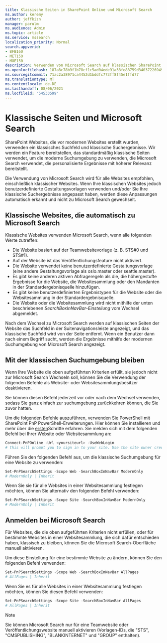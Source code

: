 ```yaml
---
title: Klassische Seiten in SharePoint Online und Microsoft Search
ms.author: keremy
author: jeffkizn
manager: parulm
ms.audience: Admin
ms.topic: article
ms.service: mssearch
localization_priority: Normal
search.appverid:
- BFB160
- MET150
- MOE150
description: Verwenden von Microsoft Search auf klassischen SharePoint Seiten
ms.openlocfilehash: 187a8c78b9f1b78cf1c5ad04ede91a38fe88759d34037226949a441034cb13b9
ms.sourcegitcommit: 71ac2a38971ca4452d1bddfc773ff8f45e1ffd77
ms.translationtype: MT
ms.contentlocale: de-DE
ms.lasthandoff: 08/06/2021
ms.locfileid: "54533599"
---
```

# <a name="classic-pages-and-microsoft-search"></a>Klassische Seiten und Microsoft Search

SharePoint Websites, die vor modernen Websites erstellt wurden, verwenden ein klassisches Suchfeld und klassische Suchergebnisse. Wir werden ein Feature bereitstellen, das standardmäßig klassische Seiten verwendet, um die moderne Suchumgebung zu verwenden, die Microsoft Search verwendet, die personalisierte Ergebnisse mit höherer Relevanz bereitstellt.

Die Verwendung von Microsoft Search wird für alle Websites empfohlen, einschließlich klassischer Websites. Wenn Ihre klassischen Websites jedoch benutzerdefinierte Gestaltungsvorlagen verwenden und/oder Sie Ihre klassische Suchergebnisse angepasst haben, werden diese Anpassungen automatisch erkannt und nicht zu Microsoft Search gewechselt.

## <a name="classic-sites-that-will-automatically-switch-to-microsoft-search"></a>Klassische Websites, die automatisch zu Microsoft Search

Klassische Websites verwenden Microsoft Search, wenn alle folgenden Werte zutreffen:

* Die Website basiert auf der Teamwebsitevorlage (z. B. STS#0 und STS#1).
* Auf der Website ist das Veröffentlichungsfeature nicht aktiviert.
* Die Website verwendet keine benutzerdefinierte Gestaltungsvorlage (eine andere Gestaltungsvorlage als oslo.master oder seattle.master).
* Es gibt keine anderen aktiven Abfrageregeln als die, die höhergestufte Ergebnisse für die Website, die Websitesammlung oder den Mandanten in der Standardergebnisquelle hinzufügen.
* Es gibt keine benutzerdefinierten Ergebnistypen für die Website oder die Websitesammlung in der Standardergebnisquelle.
* Die Website oder die Websitesammlung wird nicht mithilfe der unten beschriebenen *SearchBoxInNavBar-Einstellung* vom Wechsel abgemeldet.

Nach dem Wechsel zu Microsoft Search werden auf klassischen Seiten der Website das Suchfeld in der Suitenavigationsleiste angezeigt, und das klassische Suchfeld wird von der Seite entfernt. Wenn ein Benutzer dann nach einem Begriff sucht, werden die Ergebnisse mithilfe der modernen Suchumgebung von Microsoft Search angezeigt.

## <a name="staying-with-the-classic-search-experience"></a>Mit der klassischen Suchumgebung bleiben

Wenn Ihre Website die oben aufgeführten Kriterien erfüllt, sie jedoch nicht zur Microsoft Search Wechseln soll, können Sie die Verwendung der folgenden Befehle als Website- oder Websitesammlungsbesitzer deaktivieren.

Sie können diesen Befehl jederzeit vor oder nach dem Wechsel verwenden, sodass Sie ganz einfach zur suchumgebung zurückkehren können, die Sie zuvor hatten.

Um die folgenden Befehle auszuführen, verwenden Sie PowerShell mit SharePoint PnP PowerShell-Erweiterungen. Hier können Sie installieren und mehr über die [ersten](/powershell/sharepoint/sharepoint-pnp/sharepoint-pnp-cmdlets?view=sharepoint-ps)Schritte erfahren. Sie melden sich mit dem folgenden Befehl bei Ihrer Website oder Websitesammlung an:

```powershell
Connect-PnPOnline -Url <yoursiteurl> -UseWebLogin
# this will prompt you to sign in to your site. Use the site owner credentials.
```

Führen Sie den folgenden Befehl aus, um die klassische Suchumgebung für eine Website zu verwenden:

```powershell
Set-PnPSearchSettings -Scope Web -SearchBoxInNavBar ModernOnly
# ModernOnly | Inherit
```

Wenn Sie sie für alle Websites in einer Websitesammlung festlegen möchten, können Sie alternativ den folgenden Befehl verwenden:

```powershell
Set-PnPSearchSettings -Scope Site -SearchBoxInNavBar ModernOnly
# ModernOnly | Inherit
```

## <a name="opting-into-microsoft-search"></a>Anmelden bei Microsoft Search

Für Websites, die die oben aufgeführten Kriterien nicht erfüllen, oder für bestimmte Websites in einer Websitesammlung, die sich dafür entschieden haben, klassisch zu bleiben, können Sie die Microsoft Search-Oberfläche manuell aktivieren.

Um diese Einstellung für eine bestimmte Website zu ändern, können Sie den folgenden Befehl verwenden:

```powershell
Set-PnPSearchSettings -Scope Web -SearchBoxInNavBar AllPages
# AllPages | Inherit
```

Wenn Sie es für alle Websites in einer Websitesammlung festlegen möchten, können Sie diesen Befehl verwenden:

```powershell
Set-PnPSearchSettings -Scope Site -SearchBoxInNavBar AllPages
# AllPages | Inherit
```

> [!NOTE]
> Sie können Microsoft Search nur für eine Teamwebsite oder Veröffentlichungswebsite manuell aktivieren (Vorlagen-IDs, die "STS", "CMSPUBLISHING", "BLANKINTERNET" und "GROUP" enthalten).
